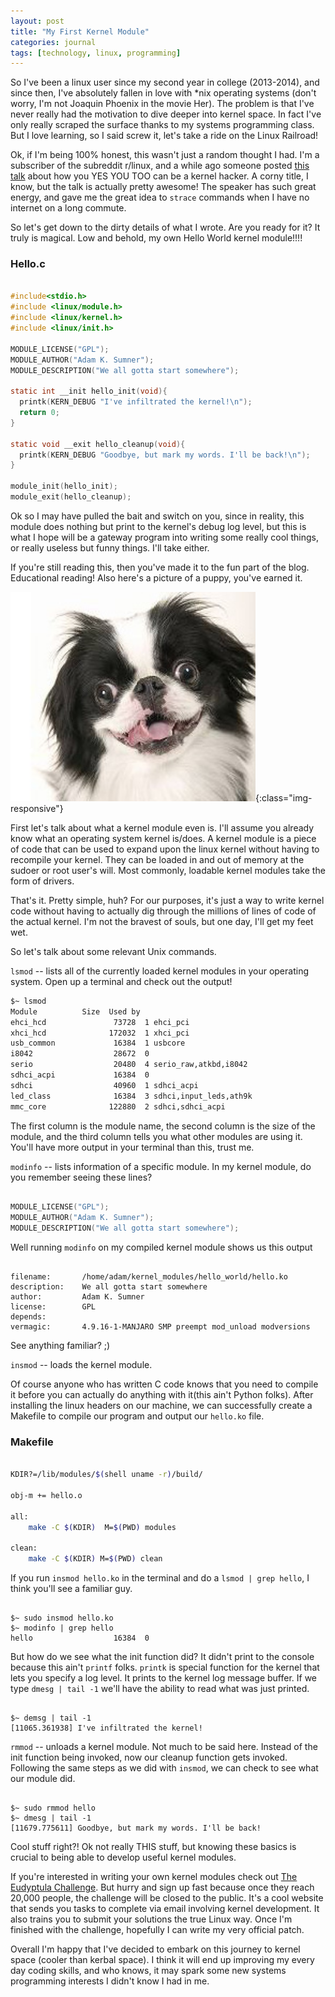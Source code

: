 ```yaml
---
layout: post
title: "My First Kernel Module"
categories: journal
tags: [technology, linux, programming]
---
```


So I've been a linux user since my second year in college (2013-2014), and since then, I've absolutely fallen in love with *nix operating systems (don't worry, I'm not Joaquin Phoenix in the movie Her). The problem is that I've never really had the motivation to dive deeper into kernel space. In fact I've only really scraped the surface thanks to my systems programming class. But I love learning, so I said screw it, let's take a ride on the Linux Railroad!

Ok, if I'm being 100% honest, this wasn't just a random thought I had. I'm a subscriber of the subreddit r/linux, and a while ago someone posted [this talk](https://www.youtube.com/watch?v=0IQlpFWTFbM) about how you YES YOU TOO can be a kernel hacker. A corny title, I know, but the talk is actually pretty awesome! The speaker has such great energy, and gave me the great idea to `strace` commands when I have no internet on a long commute.

So let's get down to the dirty details of what I wrote. Are you ready for it? It truly is magical. Low and behold, my own Hello World kernel module!!!!

### Hello.c

```c

#include<stdio.h>
#include <linux/module.h>
#include <linux/kernel.h>
#include <linux/init.h>

MODULE_LICENSE("GPL");
MODULE_AUTHOR("Adam K. Sumner");
MODULE_DESCRIPTION("We all gotta start somewhere");

static int __init hello_init(void){
  printk(KERN_DEBUG "I've infiltrated the kernel!\n");
  return 0;
}

static void __exit hello_cleanup(void){
  printk(KERN_DEBUG "Goodbye, but mark my words. I'll be back!\n");
}

module_init(hello_init);
module_exit(hello_cleanup);

```

Ok so I may have pulled the bait and switch on you, since in reality, this module does nothing but print to the kernel's debug log level, but this is what I hope will be a gateway program into writing some really cool things, or really useless but funny things. I'll take either.

If you're still reading this, then you've made it to the fun part of the blog. Educational reading! Also here's a picture of a puppy, you've earned it.

![puppy](/images/puppy.PNG){:class="img-responsive"}

First let's talk about what a kernel module even is. I'll assume you already know what an operating system kernel is/does. A kernel module is a piece of code that can be used to expand upon the linux kernel without having to recompile your kernel. They can be loaded in and out of memory at the sudoer or root user's will. Most commonly, loadable kernel modules take the form of drivers.

That's it. Pretty simple, huh? For our purposes, it's just a way to write kernel code without having to actually dig through the millions of lines of code of the actual kernel. I'm not the bravest of souls, but one day, I'll get my feet wet.

So let's talk about some relevant Unix commands.

`lsmod` -- lists all of the currently loaded kernel modules in your operating system. Open up a terminal and check out the output!

```bash
$~ lsmod
Module			Size  Used by
ehci_hcd               73728  1 ehci_pci
xhci_hcd              172032  1 xhci_pci
usb_common             16384  1 usbcore
i8042                  28672  0
serio                  20480  4 serio_raw,atkbd,i8042
sdhci_acpi             16384  0
sdhci                  40960  1 sdhci_acpi
led_class              16384  3 sdhci,input_leds,ath9k
mmc_core              122880  2 sdhci,sdhci_acpi
```
The first column is the module name, the second column is the size of the module, and the third column tells you what other modules are using it. You'll have more output in your terminal than this, trust me.

`modinfo` -- lists information of a specific module. In my kernel module, do you remember seeing these lines?
```c

MODULE_LICENSE("GPL");
MODULE_AUTHOR("Adam K. Sumner");
MODULE_DESCRIPTION("We all gotta start somewhere");

```

Well running `modinfo` on my compiled kernel module shows us this output

```

filename:       /home/adam/kernel_modules/hello_world/hello.ko
description:    We all gotta start somewhere
author:         Adam K. Sumner
license:        GPL
depends:        
vermagic:       4.9.16-1-MANJARO SMP preempt mod_unload modversions 

```

See anything familiar? ;)

`insmod` -- loads the kernel module. 

Of course anyone who has written C code knows that you need to compile it before you can actually do anything with it(this ain't Python folks). After installing the linux headers on our machine, we can successfully create a Makefile to compile our program and output our `hello.ko` file.

### Makefile
```bash

KDIR?=/lib/modules/$(shell uname -r)/build/

obj-m += hello.o

all:
	make -C $(KDIR)  M=$(PWD) modules

clean:
	make -C $(KDIR) M=$(PWD) clean

```

If you run `insmod hello.ko` in the terminal and do a `lsmod | grep hello`, I think you'll see a familiar guy.

```

$~ sudo insmod hello.ko
$~ modinfo | grep hello
hello                  16384  0

```

But how do we see what the init function did? It didn't print to the console because this ain't `printf` folks. `printk` is special function for the kernel that lets you specify a log level. It prints to the kernel log message buffer. If we type `dmesg | tail -1` we'll have the ability to read what was just printed.

```

$~ demsg | tail -1
[11065.361938] I've infiltrated the kernel!

```

`rmmod` -- unloads a kernel module. Not much to be said here. Instead of the init function being invoked, now our cleanup function gets invoked. Following the same steps as we did with `insmod`, we can check to see what our module did.

```

$~ sudo rmmod hello
$~ dmesg | tail -1
[11679.775611] Goodbye, but mark my words. I'll be back!

```

Cool stuff right?! Ok not really THIS stuff, but knowing these basics is crucial to being able to develop useful kernel modules.

If you're interested in writing your own kernel modules check out [The Eudyptula Challenge](http://www.eudyptula-challenge.org). But hurry and sign up fast because once they reach 20,000 people, the challenge will be closed to the public. It's a cool website that sends you tasks to complete via email involving kernel development. It also trains you to submit your solutions the true Linux way. Once I'm finished with the challenge, hopefully I can write my very official patch. 

Overall I'm happy that I've decided to embark on this journey to kernel space (cooler than kerbal space). I think it will end up improving my every day coding skills, and who knows, it may spark some new systems programming interests I didn't know I had in me.
